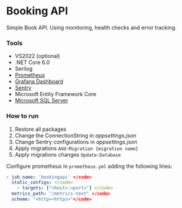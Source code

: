 # Booking API

Simple Book API. Using monitoring, health checks and error tracking.

<h3>Tools</h3>
<ul>
    <li>VS2022 (optional)</li>
    <li>.NET Core 6.0</li>
    <li>Serilog</li>
    <liSwagger UI</li>
    <li><a href="https://prometheus.io/" target="_blank">Prometheus</a></li>
    <li><a href="https://grafana.com/" target="_blank">Grafana Dashboard</a></li>
    <li><a href="https://sentry.io/" target="_blank">Sentry</a></li>
    <li>Microsoft Entity Framework Core</li>
    <li><a href="https://www.microsoft.com/en-us/sql-server/sql-server-2019" target="_blank">Microsoft SQL Server</a></li>
</ul>

<h3>How to run</h3>
<ol>
    <li>Restore all packages</li>
    <li>Change the ConnectionString in <i>appsettings.json</i></li>
    <li>Change Sentry configurations in <i>appsettings.json</i></li>
    <li>Apply migrations <code>Add-Migration {migration name}</code></li>
    <li>Apply migrations changes <code>Update-Database</code></li>
</ol>

Configure prometheus in <code>prometheus.yml</code> adding the following lines:

```yml
- job_name: 'bookingapi' </code>
  static_configs: </code>
    - targets: ["<host>:<port>"] </code>
  metrics_path: "/metrics-text" </code>
  scheme: "<http><https>"</code>
  ```

